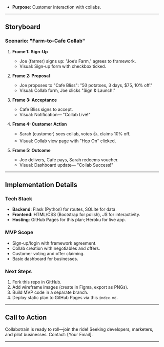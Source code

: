 - **Purpose**: Customer interaction with collabs.

---

## Storyboard

### Scenario: "Farm-to-Cafe Collab"
1. **Frame 1: Sign-Up**
   - Joe (farmer) signs up: "Joe’s Farm," agrees to framework.
   - Visual: Sign-up form with checkbox ticked.

2. **Frame 2: Proposal**
   - Joe proposes to "Cafe Bliss": "50 potatoes, 3 days, $75, 10% off."
   - Visual: Collab form, Joe clicks "Sign & Launch."

3. **Frame 3: Acceptance**
   - Cafe Bliss signs to accept.
   - Visual: Notification— "Collab Live!"

4. **Frame 4: Customer Action**
   - Sarah (customer) sees collab, votes 👍, claims 10% off.
   - Visual: Collab view page with "Hop On" clicked.

5. **Frame 5: Outcome**
   - Joe delivers, Cafe pays, Sarah redeems voucher.
   - Visual: Dashboard update— "Collab Success!"

---

## Implementation Details

### Tech Stack
- **Backend**: Flask (Python) for routes, SQLite for data.
- **Frontend**: HTML/CSS (Bootstrap for polish), JS for interactivity.
- **Hosting**: GitHub Pages for this plan; Heroku for live app.

### MVP Scope
- Sign-up/login with framework agreement.
- Collab creation with negotiables and offers.
- Customer voting and offer claiming.
- Basic dashboard for businesses.

### Next Steps
1. Fork this repo in GitHub.
2. Add wireframe images (create in Figma, export as PNGs).
3. Build MVP code in a separate branch.
4. Deploy static plan to GitHub Pages via this `index.md`.

---

## Call to Action
Collabotrain is ready to roll—join the ride! Seeking developers, marketers, and pilot businesses. Contact: [Your Email].

---
